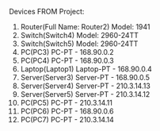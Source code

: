Devices FROM Project:
1. Router(Full Name: Router2) Model: 1941
2. Switch(Switch4) Model: 2960-24TT
3. Switch(Switch5) Model: 2960-24TT
4. PC(PC3) PC-PT - 168.90.0.2
5. PC(PC4) PC-PT - 168.90.0.3
6. Laptop(Laptop1) Laptop-PT - 168.90.0.4
7. Server(Server3) Server-PT - 168.90.0.5
8. Server(Server4) Server-PT - 210.3.14.13
9. Server(Server5) Server-PT - 210.3.14.12
10. PC(PC5) PC-PT - 210.3.14.11
11. PC(PC6) PC-PT - 168.90.0.6
12. PC(PC7) PC-PT - 210.3.14.14


